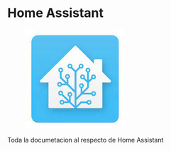 # Home Assistant

<figure><img src=".gitbook/assets/homeAssistant.jpeg" alt=""><figcaption></figcaption></figure>

Toda la documetacion al respecto de Home Assistant
